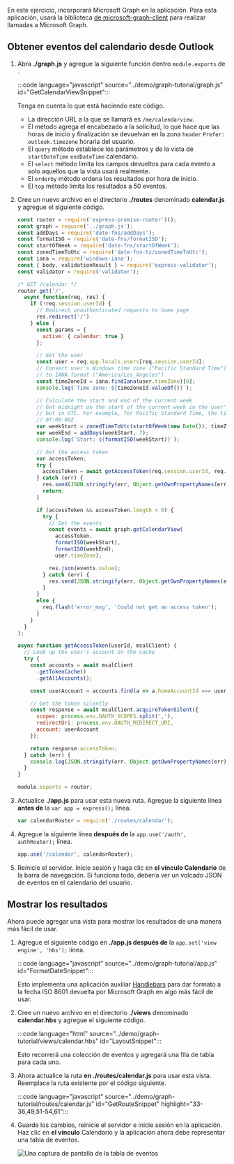 <!-- markdownlint-disable MD002 MD041 -->

En este ejercicio, incorporará Microsoft Graph en la aplicación. Para esta aplicación, usará la biblioteca [de microsoft-graph-client](https://github.com/microsoftgraph/msgraph-sdk-javascript) para realizar llamadas a Microsoft Graph.

## <a name="get-calendar-events-from-outlook"></a>Obtener eventos del calendario desde Outlook

1. Abra **./graph.js** y agregue la siguiente función dentro `module.exports` de .

    :::code language="javascript" source="../demo/graph-tutorial/graph.js" id="GetCalendarViewSnippet":::

    Tenga en cuenta lo que está haciendo este código.

    - La dirección URL a la que se llamará es `/me/calendarview`.
    - El método agrega el encabezado a la solicitud, lo que hace que las horas de inicio y finalización se devuelvan en la zona `header` `Prefer: outlook.timezone` horaria del usuario.
    - El `query` método establece los parámetros y de la vista de `startDateTime` `endDateTime` calendario.
    - El `select` método limita los campos devueltos para cada evento a solo aquellos que la vista usará realmente.
    - El `orderby` método ordena los resultados por hora de inicio.
    - El `top` método limita los resultados a 50 eventos.

1. Cree un nuevo archivo en el directorio **./routes** denominado **calendar.js** y agregue el siguiente código.

    ```javascript
    const router = require('express-promise-router')();
    const graph = require('../graph.js');
    const addDays = require('date-fns/addDays');
    const formatISO = require('date-fns/formatISO');
    const startOfWeek = require('date-fns/startOfWeek');
    const zonedTimeToUtc = require('date-fns-tz/zonedTimeToUtc');
    const iana = require('windows-iana');
    const { body, validationResult } = require('express-validator');
    const validator = require('validator');

    /* GET /calendar */
    router.get('/',
      async function(req, res) {
        if (!req.session.userId) {
          // Redirect unauthenticated requests to home page
          res.redirect('/')
        } else {
          const params = {
            active: { calendar: true }
          };

          // Get the user
          const user = req.app.locals.users[req.session.userId];
          // Convert user's Windows time zone ("Pacific Standard Time")
          // to IANA format ("America/Los_Angeles")
          const timeZoneId = iana.findIana(user.timeZone)[0];
          console.log(`Time zone: ${timeZoneId.valueOf()}`);

          // Calculate the start and end of the current week
          // Get midnight on the start of the current week in the user's timezone,
          // but in UTC. For example, for Pacific Standard Time, the time value would be
          // 07:00:00Z
          var weekStart = zonedTimeToUtc(startOfWeek(new Date()), timeZoneId.valueOf());
          var weekEnd = addDays(weekStart, 7);
          console.log(`Start: ${formatISO(weekStart)}`);

          // Get the access token
          var accessToken;
          try {
            accessToken = await getAccessToken(req.session.userId, req.app.locals.msalClient);
          } catch (err) {
            res.send(JSON.stringify(err, Object.getOwnPropertyNames(err)));
            return;
          }

          if (accessToken && accessToken.length > 0) {
            try {
              // Get the events
              const events = await graph.getCalendarView(
                accessToken,
                formatISO(weekStart),
                formatISO(weekEnd),
                user.timeZone);

              res.json(events.value);
            } catch (err) {
              res.send(JSON.stringify(err, Object.getOwnPropertyNames(err)));
            }
          }
          else {
            req.flash('error_msg', 'Could not get an access token');
          }
        }
      }
    );

    async function getAccessToken(userId, msalClient) {
      // Look up the user's account in the cache
      try {
        const accounts = await msalClient
          .getTokenCache()
          .getAllAccounts();

        const userAccount = accounts.find(a => a.homeAccountId === userId);

        // Get the token silently
        const response = await msalClient.acquireTokenSilent({
          scopes: process.env.OAUTH_SCOPES.split(','),
          redirectUri: process.env.OAUTH_REDIRECT_URI,
          account: userAccount
        });

        return response.accessToken;
      } catch (err) {
        console.log(JSON.stringify(err, Object.getOwnPropertyNames(err)));
      }
    }

    module.exports = router;
    ```

1. Actualice **./app.js** para usar esta nueva ruta. Agregue la siguiente línea **antes de** la `var app = express();` línea.

    ```javascript
    var calendarRouter = require('./routes/calendar');
    ```

1. Agregue la siguiente línea **después de** la `app.use('/auth', authRouter);` línea.

    ```javascript
    app.use('/calendar', calendarRouter);
    ```

1. Reinicie el servidor. Inicie sesión y haga clic en **el vínculo Calendario** de la barra de navegación. Si funciona todo, debería ver un volcado JSON de eventos en el calendario del usuario.

## <a name="display-the-results"></a>Mostrar los resultados

Ahora puede agregar una vista para mostrar los resultados de una manera más fácil de usar.

1. Agregue el siguiente código en **./app.js después de** la `app.set('view engine', 'hbs');` línea.

    :::code language="javascript" source="../demo/graph-tutorial/app.js" id="FormatDateSnippet":::

    Esto implementa una aplicación auxiliar [Handlebars](http://handlebarsjs.com/#helpers) para dar formato a la fecha ISO 8601 devuelta por Microsoft Graph en algo más fácil de usar.

1. Cree un nuevo archivo en el directorio **./views** denominado **calendar.hbs** y agregue el siguiente código.

    :::code language="html" source="../demo/graph-tutorial/views/calendar.hbs" id="LayoutSnippet":::

    Esto recorrerá una colección de eventos y agregará una fila de tabla para cada uno.

1. Ahora actualice la ruta **en ./routes/calendar.js** para usar esta vista. Reemplace la ruta existente por el código siguiente.

    :::code language="javascript" source="../demo/graph-tutorial/routes/calendar.js" id="GetRouteSnippet" highlight="33-36,49,51-54,61":::

1. Guarde los cambios, reinicie el servidor e inicie sesión en la aplicación. Haz clic en **el vínculo** Calendario y la aplicación ahora debe representar una tabla de eventos.

    ![Una captura de pantalla de la tabla de eventos](./images/add-msgraph-01.png)
